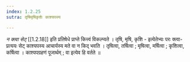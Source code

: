 ```yaml
---
index: 1.2.25
sutra: तृषिमृषिकृशेः काश्यपस्य

---
```

_न क्त्वा सेट्_ [[1.2.18]] इति प्रतिषेधे प्राप्ते कित्त्वं विकल्प्यते । तृषि, मृषि, कृशि - इत्येतेभ्यः परः क्त्वा-प्रत्ययः सेट् काश्यपस्य आचार्यस्य मते वा न किद् भवति । तृषित्वा, तर्षित्वा ; मृषित्वा, मर्षित्वा ; कृशित्वा, कर्षित्वा  । काश्यपग्रहणं पूजार्थम् ; वा इत्येव हि वर्तते ॥
